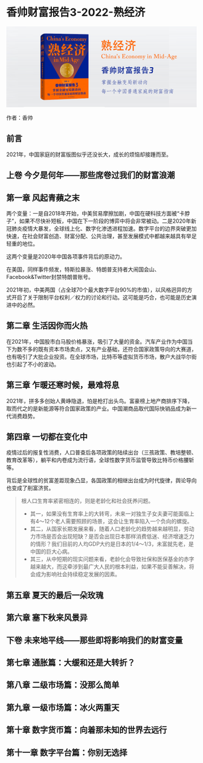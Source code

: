 香帅财富报告3-2022-熟经济
==========================

![](contents/wx-cover-235-1.png)

作者：香帅

前言
--------------------------

2021年，中国家庭的财富版图似乎还没长大，成长的烦恼却接踵而至。

上卷 今夕是何年——那些席卷过我们的财富浪潮
--------------------------

第一章 风起青蘋之末
--------------------------

两个变量：一是自2018年开始，中美贸易摩擦加剧，中国在硬科技方面被“卡脖子”，如果不尽快补短板，中国在下一阶段的博弈中将会非常被动。二是2020年新冠肺炎疫情大暴发，全球线上化、数字化渗透进程加速。数字平台的边界突破更加快速，在社会财富创造、财富分配、公共治理，甚至发展模式中都越来越具有举足轻重的地位。

这两个变量是2020年中国各项事件背后的原动力。

在美国，同样事件频发，特斯拉暴涨、特朗普支持者大闹国会山、Facebook&Twitter封禁特朗普账号。

2021年初，中美两国（占全球70个最大数字平台90%的市值），以风格迥异的方式开启了关于限制平台权利／权力的讨论和行动。这可能是巧合，也可能是历史演进中的必然。

第二章 生活因你而火热
--------------------------

在2021年，中国股市白马股价格暴涨，吸引了大量的资金。汽车产业作为中国当下为数不多的既有资本市场卖点，又有产业基础，还符合国家政策导向的大赛道，也有吸引了大批企业投资。在全球市场，比特币等虚拟货币市场，散户大战华尔街也引起了不小的波动。

第三章 乍暖还寒时候，最难将息
--------------------------

2021年，拼多多创始人黄峥隐退，怕是枪打出头鸟。富豪榜上地产商排序下降，取而代之的是新能源等符合国家政策的产业。中国潮商品取代国际快销品成为新一代消费趋势。

第四章 一切都在变化中
--------------------------

疫情过后的报复性消费，人口普查后各项政策的陆续出台（三孩政策、教培整顿、教育改革等），躺平和内卷成为流行语，全球性数字货币监管导致比特币价格腰斩等。

背后是全球性的贫富差距现象凸显，各国政策的相继出台成为时代旋律，舆论导向也变成了削富济贫。

> 根人口生育率紧密相连的，则是老龄化和社会抚养问题。
> - 其一，如果没有生育率上的大转弯，未来一对独生子女夫妻可能面临上有4～12个老人需要照顾的场景，这会让生育率陷入一个负向的螺旋。
> - 其二，从国家长期发展来看，随着人口老龄化的趋势越来越明显，劳动力市场是否会出现短缺？是否会出现日本那样消费低迷、经济增速乏力的情形？我们目前的人均GDP大约是日本的1/4～1/3，未富就先老，是中国的巨大心病。
> - 其三，从中短期的现实问题来看，老龄化会导致社保和医保基金的赤字越来越大，而这牵涉到最广大人民的根本利益，如果不能妥善解决，将会成为影响社会持续稳定发展的因素。

第五章 夏天的最后一朵玫瑰
--------------------------

第六章 塞下秋来风景异
--------------------------

下卷 未来地平线——那些即将影响我们的财富变量
--------------------------

第七章 通胀篇：大缓和还是大转折？
--------------------------

第八章 二级市场篇：没那么简单
--------------------------

第九章 一级市场篇：冰火两重天
--------------------------

第十章 数字货币篇：向着那未知的世界去远行
--------------------------

第十一章 数字平台篇：你别无选择
--------------------------